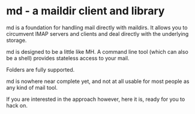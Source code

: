 # md - a maildir client and library

md is a foundation for handling mail directly with maildirs. It allows
you to circumvent IMAP servers and clients and deal directly with the
underlying storage.

md is designed to be a little like MH. A command line tool (which can
also be a shell) provides stateless access to your mail. 

Folders are fully supported.

md is nowhere near complete yet, and not at all usable for most people
as any kind of mail tool.

If you are interested in the approach however, here it is, ready for
you to hack on.


